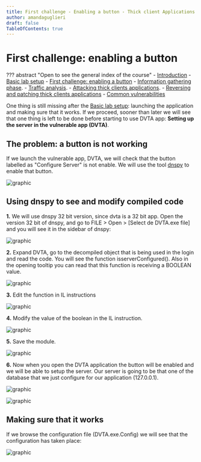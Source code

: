 ```yaml
---
title: First challenge - Enabling a button - Thick client Applications 
author: amandaguglieri
draft: false
TableOfContents: true
---
```


# First challenge: enabling a button

??? abstract "Open to see the general index of the course"
    - [Introduction](tca-introduction.md)
    - [Basic lab setup](tca-basic-lab-setup.md)
    - [First challenge: enabling a button](tca-first-challenge.md)
    - [Information gathering phase](tca-information-gathering-phase.md).
    - [Traffic analysis](tca-traffic-analysis.md).
    - [Attacking thick clients applications](tca-attacking-thick-clients-applications.md).
    - [Reversing and patching thick clients applications](tca-reversing-and-patching.md)
    - [Common vulnerabilities](tca-common-vulnerabilities.md)


One thing is still missing after the [Basic lab setup](tca-basic-lab-setup.md): launching the application and making sure that it works. If we proceed, sooner than later we will see that one thing is left to be done before starting to use DVTA app: **Setting up the server in the vulnerable app (DVTA)**.

## The problem: a button is not working

If we launch the vulnerable app, DVTA, we will check that the button labelled as "Configure Server" is not enable. We will use the tool  [dnspy](../dnspy.md)  to enable that button.

![graphic](../img/tca-17.png)


## Using dnspy to see and modify compiled code

**1.** We will use dnspy 32 bit version, since dvta is a 32 bit app. Open the version 32 bit of dnspy, and go to FILE  > Open > [Select de DVTA.exe file] and you will see it in the sidebar of dnspy:

![graphic](../img/tca-18.png)

**2.** Expand DVTA, go to the decompiled object that is being used in the login and read the code. You will see the function isserverConfigured(). Also in the opening tooltip you can read that this function is receiving a BOOLEAN value. 

![graphic](../img/tca-19.png)

**3.** Edit the function in IL instructions

![graphic](../img/tca-20.png)

**4.**  Modify the value of the boolean in the IL instruction.

![graphic](../img/tca-21.png)

**5.** Save the module.

![graphic](../img/tca-22.png)

**6.** Now when you open the DVTA application the button will be enabled and we will be able to setup the server. Our server is going to be that one of the database that we just configure for our application (127.0.0.1).

![graphic](../img/tca-23.png)

![graphic](../img/tca-24.png)

## Making sure that it works

If we browse the configuration file (DVTA.exe.Config) we will see that the configuration has taken place:

![graphic](../img/tca-25.png)

